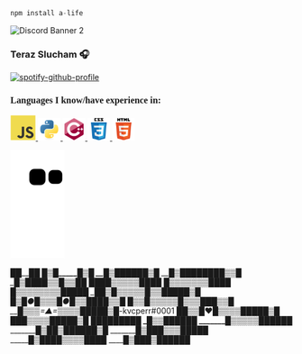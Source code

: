 ```js
npm install a-life
```


<img src="https://discordapp.com/api/guilds/806486485422964758/widget.png?style=banner2" alt="Discord Banner 2"/>

### Teraz Slucham 🎧

[![spotify-github-profile](https://spotify-github-profile.vercel.app/api/view?uid=669ttbk20x1svae1gwuhl1ojm&cover_image=true&theme=default)](https://spotify-github-profile.vercel.app/api/view?uid=669ttbk20x1svae1gwuhl1ojm&redirect=true)

<h3 style="font-family:verdana" align="left">Languages I know/have experience in:</h3>
<p align="left"> <a href="https://developer.mozilla.org/en-US/docs/Web/JavaScript" target="_blank"> <img src="https://raw.githubusercontent.com/devicons/devicon/master/icons/javascript/javascript-original.svg" alt="javascript" width="45" height="45"/> </a> <a href="https://www.python.org" target="_blank"> <img src="https://raw.githubusercontent.com/devicons/devicon/master/icons/python/python-original.svg" alt="python" width="40" height="40"/> </a> <a href="https://www.w3schools.com/cs/" target="_blank"> <img src="https://raw.githubusercontent.com/devicons/devicon/master/icons/cplusplus/cplusplus-original.svg" alt="csharp" width="40" height="40"/> </a> <a href="https://www.w3schools.com/css/" target="_blank"> <img src="https://raw.githubusercontent.com/devicons/devicon/master/icons/css3/css3-original-wordmark.svg" alt="css3" width="40" height="40"/> </a> <a href="https://www.w3schools.com/html/" target="_blank"> <img src="https://raw.githubusercontent.com/devicons/devicon/master/icons/html5/html5-original-wordmark.svg" alt="html5" width="40" height="40"/></a>
  
<a href="https://github.com/kacperekdev" target="_blank"><img src="https://github.com/rafaballerini/rafaballerini/blob/output/github-contribution-grid-snake.svg" alt="sneke"></a>


___██__________██
___█▒█________█▒█
__█▒███____███▒█
__█▒████████▒▒█
__█▒████▒▒█▒▒██
__████▒▒▒▒▒████
___█▒▒▒▒▒▒▒████
__█▒▒▒▒▒▒▒▒████______█
_██▒█▒▒▒▒▒█▒▒████__█▒█
_█▒█●█▒▒▒█●█▒▒███_█▒▒█
_█▒▒█▒▒▒▒▒█▒▒▒██_█▒▒█
__█▒▒▒=▲=▒▒▒▒███_██▒█-kvcperr#0001
__██▒▒█♥█▒▒▒▒███__██▒█
____███▒▒▒▒████____█▒█
______██████________███
_______█▒▒████______██
_______█▒▒▒▒▒████__██
_______█▒██▒██████▒█
_______█▒███▒▒▒█████
_____█▒████▒▒▒▒████
______█▒███▒██████__
